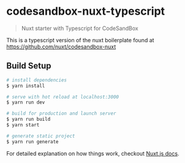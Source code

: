 # codesandbox-nuxt-typescript

> Nuxt starter with Typescript for CodeSandBox

This is a typescript version of the nuxt boilerplate found at https://github.com/nuxt/codesandbox-nuxt

## Build Setup

```bash
# install dependencies
$ yarn install

# serve with hot reload at localhost:3000
$ yarn run dev

# build for production and launch server
$ yarn run build
$ yarn start

# generate static project
$ yarn run generate
```

For detailed explanation on how things work, checkout [Nuxt.js docs](https://nuxtjs.org).
